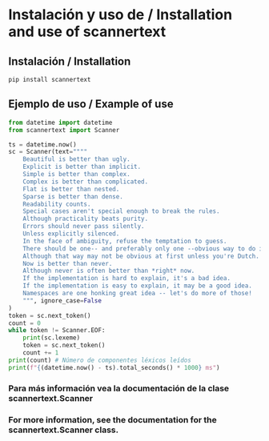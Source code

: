 # Instalación y uso de / Installation and use of **scannertext**

## Instalación / Installation
```bash/powershell
pip install scannertext
```

## Ejemplo de uso / Example of use
```python
from datetime import datetime
from scannertext import Scanner

ts = datetime.now()
sc = Scanner(text=""""
    Beautiful is better than ugly.
    Explicit is better than implicit.
    Simple is better than complex.
    Complex is better than complicated.
    Flat is better than nested.
    Sparse is better than dense.
    Readability counts.
    Special cases aren't special enough to break the rules.
    Although practicality beats purity.
    Errors should never pass silently.
    Unless explicitly silenced.
    In the face of ambiguity, refuse the temptation to guess.
    There should be one-- and preferably only one --obvious way to do it.
    Although that way may not be obvious at first unless you're Dutch.
    Now is better than never.
    Although never is often better than *right* now.
    If the implementation is hard to explain, it's a bad idea.
    If the implementation is easy to explain, it may be a good idea.
    Namespaces are one honking great idea -- let's do more of those!
    """, ignore_case=False
)
token = sc.next_token()
count = 0
while token != Scanner.EOF:    
    print(sc.lexeme)    
    token = sc.next_token()
    count += 1
print(count) # Número de componentes léxicos leídos
print(f"{(datetime.now() - ts).total_seconds() * 1000} ms")
```

### Para más información vea la documentación de la clase **scannertext.Scanner**
### For more information, see the documentation for the **scannertext.Scanner** class.